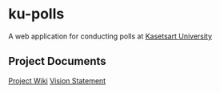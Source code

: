 # ku-polls

A web application for conducting polls at [Kasetsart University](http://www.ku.ac.th)

## Project Documents

[Project Wiki](../../wiki/Home) 
[Vision Statement](../../wiki/Vision%20Statement)
